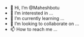 - 👋 Hi, I’m @Maheshbotu
- 👀 I’m interested in ...
- 🌱 I’m currently learning ...
- 💞️ I’m looking to collaborate on ...
- 📫 How to reach me ...

<!---
Maheshbotu/Maheshbotu is a ✨ special ✨ repository because its `README.md` (this file) appears on your GitHub profile.
You can click the Preview link to take a look at your changes.
--->
